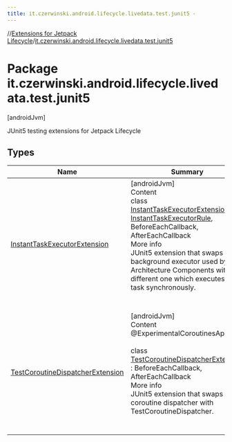 ```yaml
---
title: it.czerwinski.android.lifecycle.livedata.test.junit5 -
---
```

//[Extensions for Jetpack Lifecycle](../index.html)/[it.czerwinski.android.lifecycle.livedata.test.junit5](index.html)



# Package it.czerwinski.android.lifecycle.livedata.test.junit5  
 [androidJvm] 

JUnit5 testing extensions for Jetpack Lifecycle

   


## Types  
  
|  Name|  Summary| 
|---|---|
| <a name="it.czerwinski.android.lifecycle.livedata.test.junit5/InstantTaskExecutorExtension///PointingToDeclaration/"></a>[InstantTaskExecutorExtension](-instant-task-executor-extension/index.html)| <a name="it.czerwinski.android.lifecycle.livedata.test.junit5/InstantTaskExecutorExtension///PointingToDeclaration/"></a>[androidJvm]  <br>Content  <br>class [InstantTaskExecutorExtension](-instant-task-executor-extension/index.html) : [InstantTaskExecutorRule](https://developer.android.com/reference/kotlin/androidx/arch/core/executor/testing/InstantTaskExecutorRule.html), BeforeEachCallback, AfterEachCallback  <br>More info  <br>JUnit5 extension that swaps the background executor used by the Architecture Components with a different one which executes each task synchronously.  <br><br><br>
| <a name="it.czerwinski.android.lifecycle.livedata.test.junit5/TestCoroutineDispatcherExtension///PointingToDeclaration/"></a>[TestCoroutineDispatcherExtension](-test-coroutine-dispatcher-extension/index.html)| <a name="it.czerwinski.android.lifecycle.livedata.test.junit5/TestCoroutineDispatcherExtension///PointingToDeclaration/"></a>[androidJvm]  <br>Content  <br>@ExperimentalCoroutinesApi()  <br>  <br>class [TestCoroutineDispatcherExtension](-test-coroutine-dispatcher-extension/index.html) : BeforeEachCallback, AfterEachCallback  <br>More info  <br>JUnit5 extension that swaps main coroutine dispatcher with TestCoroutineDispatcher.  <br><br><br>

